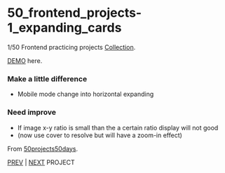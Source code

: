 # 50_frontend_projects-1_expanding_cards

1/50 Frontend practicing projects [Collection](https://github.com/yswnqc/50_frontend_projects-collection).

[DEMO](https://yswnqc.github.io/50_frontend_projects-1_expanding_cards/) here.

### Make a little difference
- Mobile mode change into horizontal expanding

### Need improve
- If image x-y ratio is small than the a certain ratio display will not good
- (now use cover to resolve but will have a zoom-in effect)

From [50projects50days](https://50projects50days.com).

[PREV](https://github.com/yswnqc/50_frontend_projects-21_drag_n_drop) | [NEXT](https://github.com/yswnqc/50_frontend_projects-2_progress_steps) PROJECT

